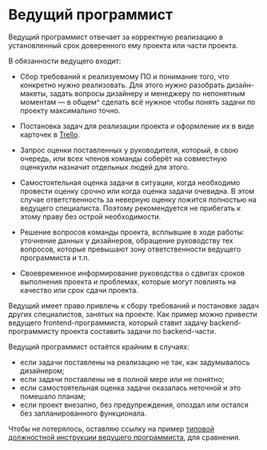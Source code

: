 Ведущий программист
===================

Ведущий программист отвечает за корректную реализацию в установленный срок
доверенного ему проекта или части проекта.

В обязанности ведущего входит:

* Сбор требований к реализуемому ПО и понимание того, что конкретно нужно
  реализовать. Для этого нужно разобрать дизайн-макеты, задать вопросы дизайнеру
  и менеджеру по непонятным моментам &mdash; в общем^ сделать всё нужное чтобы
  понять задачи по проекту максимально точно.

* Постановка задач для реализации проекта и оформление их в виде карточек в
  [Trello](rules/trello.md).

* Запрос оценки поставленных у руководителя, который, в свою очередь, или всех
  членов команды соберёт на совместную оценкуили назначит отдельных людей для
  этого.

* Самостоятельная оценка задачи в ситуации, когда необходимо провести оценку
  срочно или когда оценка задачи очевидна. В этом случае ответственность за
  неверную оценку ложится полностью на ведущего специалиста.
  Поэтому рекомендуется не прибегать к этому праву без острой необходимости.

* Решение вопросов команды проекта, всплывшие в ходе работы: уточнение данных у
  дизайнеров, обращение руководству тех вопросов, которые превышают зону
  ответственности ведущего программиста и т.п.

* Своевременное информирование руководства о сдвигах сроков выполнения проекта и
  проблемах, которые могут повлиять на качество или срок сдачи проекта.

Ведущий имеет право привлечь к сбору требований и постановке задач других
специалистов, занятых на проекте. Как пример можно привести ведущего
frontend-программиста, который ставит задачу backend-программисту проекта
составить задачи по backend-части.

Ведущий программист остаётся крайним в случаях:

* если задачи поставлены на реализацию не так, как задумывалось дизайнером;
* если задачи поставлены не в полной мере или не понятно;
* если самостоятельная оценка задачи оказалась неточной и это помешало планам;
* если проект внезапно, без предупреждения, опоздал или остался без
  запланированного функционала.

Чтобы не потерялось, оставляю ссылку на пример [типовой должностной инструкции ведущего программиста](http://kvadronet.ru/dolzhnostnaya-instrukciya-vedushhego-programmista/), для сравнения.
